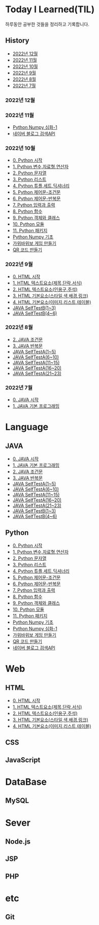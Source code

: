 # Today I Learned(TIL)

하루동안 공부한 것들을 정리하고 기록합니다.

## History

- [2022년 12월](https://github.com/jjsin123/TIL#2022년-12월)
- [2022년 11월](https://github.com/jjsin123/TIL#2022년-11월)
- [2022년 10월](https://github.com/jjsin123/TIL#2022년-10월)
- [2022년 9월](https://github.com/jjsin123/TIL#2022년-9월)
- [2022년 8월](https://github.com/jjsin123/TIL#2022년-8월)
- [2022년 7월](https://github.com/jjsin123/TIL#2022년-7월)

### 2022년 12월

### 2022년 11월
- [Python Numpy 심화-1](https://github.com/jjsin123/TIL/blob/main/Python/Python%20Numpy%20%EC%8B%AC%ED%99%94-1.md)
- [네이버 블로그 검색API](https://github.com/jjsin123/TIL/blob/main/Python/%EB%84%A4%EC%9D%B4%EB%B2%84%20%EB%B8%94%EB%A1%9C%EA%B7%B8%20%EA%B2%80%EC%83%89%20API%20.md)

### 2022년 10월

- [0. Python 시작](https://github.com/jjsin123/TIL/blob/main/Python/0%20Python%20%EC%8B%9C%EC%9E%91%20d99af069396e4fad82431896bea483b8.md)
- [1. Python 변수,자료형,연산자](https://github.com/jjsin123/TIL/blob/main/Python/1%20Python%20%EB%B3%80%EC%88%98,%EC%9E%90%EB%A3%8C%ED%98%95,%EC%97%B0%EC%82%B0%EC%9E%90%2076fbd7bf55884c35ae6158e0bee3464e.md)
- [2. Python 문자열](https://github.com/jjsin123/TIL/blob/main/Python/2%20Python%20%EB%AC%B8%EC%9E%90%EC%97%B4%20bbff2ec37d3c4d86ad0ab87f8116b55f.md)
- [3. Python 리스트](https://github.com/jjsin123/TIL/blob/main/Python/3%20Python%20%EB%A6%AC%EC%8A%A4%ED%8A%B8%20a70276e509fd43f180b7437f897532d9.md)
- [4. Python 튜플,세트,딕셔너리](https://github.com/jjsin123/TIL/blob/main/Python/4%20Python%20%ED%8A%9C%ED%94%8C,%EC%84%B8%ED%8A%B8,%EB%94%95%EC%85%94%EB%84%88%EB%A6%AC%20549e266c9438496aa03b1055413adfda.md)
- [5. Python 제어문-조건문](https://github.com/jjsin123/TIL/blob/main/Python/5%20Python%20%EC%A0%9C%EC%96%B4%EB%AC%B8-%EC%A1%B0%EA%B1%B4%EB%AC%B8.md)
- [6. Python 제어문-반복문](https://github.com/jjsin123/TIL/blob/main/Python/6%20Python%20%EC%A0%9C%EC%96%B4%EB%AC%B8-%EB%B0%98%EB%B3%B5%EB%AC%B8.md)
- [7. Python 입력과 출력](https://github.com/jjsin123/TIL/blob/main/Python/7%20Python%20%EC%9E%85%EB%A0%A5%EA%B3%BC%20%EC%B6%9C%EB%A0%A5.md)
- [8. Python 함수](https://github.com/jjsin123/TIL/blob/main/Python/8%20Python%20%ED%95%A8%EC%88%98.md)
- [9. Python 객체와 클래스](https://github.com/jjsin123/TIL/blob/main/Python/9%20Python%20%EA%B0%9D%EC%B2%B4%EC%99%80%20%ED%81%B4%EB%9E%98%EC%8A%A4.md)
- [10. Python 모듈](https://github.com/jjsin123/TIL/blob/main/Python/10%20Python%20%EB%AA%A8%EB%93%88.md)
- [11. Python 패키지](https://github.com/jjsin123/TIL/blob/main/Python/11%20Python%20%ED%8C%A8%ED%82%A4%EC%A7%80.md)
- [Python Numpy 기초](https://github.com/jjsin123/TIL/blob/main/Python/Python%20Numpy%20%EA%B8%B0%EC%B4%88.md)
- [가위바위보 게임 만들기](https://github.com/jjsin123/TIL/blob/main/Python/%EA%B0%80%EC%9C%84%EB%B0%94%EC%9C%84%EB%B3%B4%EA%B2%8C%EC%9E%84%20%EB%A7%8C%EB%93%A4%EA%B8%B0%206ac254a071e347a1a061cea1c5f9859e.md)
- [QR 코드 만들기](https://github.com/jjsin123/TIL/blob/main/Python/QR%20code%20%EB%A7%8C%EB%93%A4%EA%B8%B0%20b32f41be8d104320b2f95ef021b9e54e.md)

### 2022년 9월

- [0. HTML 시작](https://github.com/jjsin123/TIL/blob/main/HTML/0%20HTML%20%EC%8B%9C%EC%9E%91.md)
- [1. HTML 텍스트요소(제목,단락,서식)](https://github.com/jjsin123/TIL/blob/main/HTML/1%20HTML%20%ED%85%8D%EC%8A%A4%ED%8A%B8%20%EC%9A%94%EC%86%8C(%EC%A0%9C%EB%AA%A9%2C%EB%8B%A8%EB%9D%BD%2C%EC%84%9C%EC%8B%9D).md)
- [2. HTML 텍스트요소(인용구,주석)](https://github.com/jjsin123/TIL/blob/main/HTML/2%20HTML%20%ED%85%8D%EC%8A%A4%ED%8A%B8%EC%9A%94%EC%86%8C(%EC%9D%B8%EC%9A%A9%EA%B5%AC%2C%EC%A3%BC%EC%84%9D).md)
- [3. HTML 기본요소(스타일,색,배경,링크)](https://github.com/jjsin123/TIL/blob/main/HTML/3%20HTML%20%EA%B8%B0%EB%B3%B8%EC%9A%94%EC%86%8C(%EC%8A%A4%ED%83%80%EC%9D%BC%2C%EC%83%89%2C%EB%B0%B0%EA%B2%BD%2C%EB%A7%81%ED%81%AC).md)
- [4. HTML 기본요소(이미지,리스트,테이블)](https://github.com/jjsin123/TIL/blob/main/HTML/4%20HTML%20%EA%B8%B0%EB%B3%B8%EC%9A%94%EC%86%8C(%EC%9D%B4%EB%AF%B8%EC%A7%80%2C%EB%A6%AC%EC%8A%A4%ED%8A%B8%2C%ED%85%8C%EC%9D%B4%EB%B8%94).md)
- [JAVA SelfTestB(1~3)](https://github.com/jjsin123/TIL/blob/main/JAVA/JAVA%20SelfTest%20B%20(1~3).md)
- [JAVA SelfTestB(4~6)](https://github.com/jjsin123/TIL/blob/main/JAVA/JAVA%20SelfTest%20B%20(4~6).md)

### 2022년 8월
- [2. JAVA 조건문]()
- [3. JAVA 반복문]()
- [JAVA SelfTestA(1~5)](https://github.com/jjsin123/TIL/blob/main/JAVA/JAVA%20SelfTest%20A%20(1~5)%20a48cf17609b74949b1c906f37bf2f0dd.md)
- [JAVA SelfTestA(6~10)](https://github.com/jjsin123/TIL/blob/main/JAVA/JAVA%20SelfTest%20A%20(6~10)%2070c0d7c3c07149de816f13e665a32c0c.md)
- [JAVA SelfTestA(11~15)](https://github.com/jjsin123/TIL/blob/main/JAVA/JAVA%20SelfTest%20A%20(11~15)%20d2aa71ba0b7a4409915dc2c08213b341.md)
- [JAVA SelfTestA(16~20)](https://github.com/jjsin123/TIL/blob/main/JAVA/JAVA%20SelfTest%20A%20(16~20)%207d932fe7cfa149c6947284dae6321285.md)
- [JAVA SelfTestA(21~23)](https://github.com/jjsin123/TIL/blob/main/JAVA/JAVA%20SelfTest%20A%20(21~23)%205ba87127402d4eecb26f5b8b60306305.md)

### 2022년 7월

- [0. JAVA 시작](https://github.com/jjsin123/TIL/blob/main/JAVA/0%20JAVA%20%EC%8B%9C%EC%9E%91%20118ad1122010479aa84e1ab1656cc625.md)
- [1. JAVA 기본 프로그래밍](https://github.com/jjsin123/TIL/blob/main/JAVA/1%20JAVA%20%EA%B8%B0%EB%B3%B8%ED%94%84%EB%A1%9C%EA%B7%B8%EB%9E%98%EB%B0%8D%2090408da769e74d7793a4003050a996ad.md)

# Language
## JAVA
- [0. JAVA 시작](https://github.com/jjsin123/TIL/blob/main/JAVA/0%20JAVA%20%EC%8B%9C%EC%9E%91%20118ad1122010479aa84e1ab1656cc625.md)
- [1. JAVA 기본 프로그래밍](https://github.com/jjsin123/TIL/blob/main/JAVA/1%20JAVA%20%EA%B8%B0%EB%B3%B8%ED%94%84%EB%A1%9C%EA%B7%B8%EB%9E%98%EB%B0%8D%2090408da769e74d7793a4003050a996ad.md)
- [2. JAVA 조건문]()
- [3. JAVA 반복문]()
- [JAVA SelfTestA(1~5)](https://github.com/jjsin123/TIL/blob/main/JAVA/JAVA%20SelfTest%20A%20(1~5)%20a48cf17609b74949b1c906f37bf2f0dd.md)
- [JAVA SelfTestA(6~10)](https://github.com/jjsin123/TIL/blob/main/JAVA/JAVA%20SelfTest%20A%20(6~10)%2070c0d7c3c07149de816f13e665a32c0c.md)
- [JAVA SelfTestA(11~15)](https://github.com/jjsin123/TIL/blob/main/JAVA/JAVA%20SelfTest%20A%20(11~15)%20d2aa71ba0b7a4409915dc2c08213b341.md)
- [JAVA SelfTestA(16~20)](https://github.com/jjsin123/TIL/blob/main/JAVA/JAVA%20SelfTest%20A%20(16~20)%207d932fe7cfa149c6947284dae6321285.md)
- [JAVA SelfTestA(21~23)](https://github.com/jjsin123/TIL/blob/main/JAVA/JAVA%20SelfTest%20A%20(21~23)%205ba87127402d4eecb26f5b8b60306305.md)
- [JAVA SelfTestB(1~3)](https://github.com/jjsin123/TIL/blob/main/JAVA/JAVA%20SelfTest%20B%20(1~3).md)
- [JAVA SelfTestB(4~6)](https://github.com/jjsin123/TIL/blob/main/JAVA/JAVA%20SelfTest%20B%20(4~6).md)

## Python
- [0. Python 시작](https://github.com/jjsin123/TIL/blob/main/Python/0%20Python%20%EC%8B%9C%EC%9E%91%20d99af069396e4fad82431896bea483b8.md)
- [1. Python 변수,자료형,연산자](https://github.com/jjsin123/TIL/blob/main/Python/1%20Python%20%EB%B3%80%EC%88%98,%EC%9E%90%EB%A3%8C%ED%98%95,%EC%97%B0%EC%82%B0%EC%9E%90%2076fbd7bf55884c35ae6158e0bee3464e.md)
- [2. Python 문자열](https://github.com/jjsin123/TIL/blob/main/Python/2%20Python%20%EB%AC%B8%EC%9E%90%EC%97%B4%20bbff2ec37d3c4d86ad0ab87f8116b55f.md)
- [3. Python 리스트](https://github.com/jjsin123/TIL/blob/main/Python/3%20Python%20%EB%A6%AC%EC%8A%A4%ED%8A%B8%20a70276e509fd43f180b7437f897532d9.md)
- [4. Python 튜플,세트,딕셔너리](https://github.com/jjsin123/TIL/blob/main/Python/4%20Python%20%ED%8A%9C%ED%94%8C,%EC%84%B8%ED%8A%B8,%EB%94%95%EC%85%94%EB%84%88%EB%A6%AC%20549e266c9438496aa03b1055413adfda.md)
- [5. Python 제어문-조건문](https://github.com/jjsin123/TIL/blob/main/Python/5%20Python%20%EC%A0%9C%EC%96%B4%EB%AC%B8-%EC%A1%B0%EA%B1%B4%EB%AC%B8.md)
- [6. Python 제어문-반복문](https://github.com/jjsin123/TIL/blob/main/Python/6%20Python%20%EC%A0%9C%EC%96%B4%EB%AC%B8-%EB%B0%98%EB%B3%B5%EB%AC%B8.md)
- [7. Python 입력과 출력](https://github.com/jjsin123/TIL/blob/main/Python/7%20Python%20%EC%9E%85%EB%A0%A5%EA%B3%BC%20%EC%B6%9C%EB%A0%A5.md)
- [8. Python 함수](https://github.com/jjsin123/TIL/blob/main/Python/8%20Python%20%ED%95%A8%EC%88%98.md)
- [9. Python 객체와 클래스](https://github.com/jjsin123/TIL/blob/main/Python/9%20Python%20%EA%B0%9D%EC%B2%B4%EC%99%80%20%ED%81%B4%EB%9E%98%EC%8A%A4.md)
- [10. Python 모듈](https://github.com/jjsin123/TIL/blob/main/Python/10%20Python%20%EB%AA%A8%EB%93%88.md)
- [11. Python 패키지](https://github.com/jjsin123/TIL/blob/main/Python/11%20Python%20%ED%8C%A8%ED%82%A4%EC%A7%80.md)
- [Python Numpy 기초](https://github.com/jjsin123/TIL/blob/main/Python/Python%20Numpy%20%EA%B8%B0%EC%B4%88.md)
- [Python Numpy 심화-1](https://github.com/jjsin123/TIL/blob/main/Python/Python%20Numpy%20%EC%8B%AC%ED%99%94-1.md)
- [가위바위보 게임 만들기](https://github.com/jjsin123/TIL/blob/main/Python/%EA%B0%80%EC%9C%84%EB%B0%94%EC%9C%84%EB%B3%B4%EA%B2%8C%EC%9E%84%20%EB%A7%8C%EB%93%A4%EA%B8%B0%206ac254a071e347a1a061cea1c5f9859e.md)
- [QR 코드 만들기](https://github.com/jjsin123/TIL/blob/main/Python/QR%20code%20%EB%A7%8C%EB%93%A4%EA%B8%B0%20b32f41be8d104320b2f95ef021b9e54e.md)
- [네이버 블로그 검색API](https://github.com/jjsin123/TIL/blob/main/Python/%EB%84%A4%EC%9D%B4%EB%B2%84%20%EB%B8%94%EB%A1%9C%EA%B7%B8%20%EA%B2%80%EC%83%89%20API%20.md)

# Web
## HTML

- [0. HTML 시작](https://github.com/jjsin123/TIL/blob/main/HTML/0%20HTML%20%EC%8B%9C%EC%9E%91.md)
- [1. HTML 텍스트요소(제목,단락,서식)](https://github.com/jjsin123/TIL/blob/main/HTML/1%20HTML%20%ED%85%8D%EC%8A%A4%ED%8A%B8%20%EC%9A%94%EC%86%8C(%EC%A0%9C%EB%AA%A9%2C%EB%8B%A8%EB%9D%BD%2C%EC%84%9C%EC%8B%9D).md)
- [2. HTML 텍스트요소(인용구,주석)](https://github.com/jjsin123/TIL/blob/main/HTML/2%20HTML%20%ED%85%8D%EC%8A%A4%ED%8A%B8%EC%9A%94%EC%86%8C(%EC%9D%B8%EC%9A%A9%EA%B5%AC%2C%EC%A3%BC%EC%84%9D).md)
- [3. HTML 기본요소(스타일,색,배경,링크)](https://github.com/jjsin123/TIL/blob/main/HTML/3%20HTML%20%EA%B8%B0%EB%B3%B8%EC%9A%94%EC%86%8C(%EC%8A%A4%ED%83%80%EC%9D%BC%2C%EC%83%89%2C%EB%B0%B0%EA%B2%BD%2C%EB%A7%81%ED%81%AC).md)
- [4. HTML 기본요소(이미지,리스트,테이블)](https://github.com/jjsin123/TIL/blob/main/HTML/4%20HTML%20%EA%B8%B0%EB%B3%B8%EC%9A%94%EC%86%8C(%EC%9D%B4%EB%AF%B8%EC%A7%80%2C%EB%A6%AC%EC%8A%A4%ED%8A%B8%2C%ED%85%8C%EC%9D%B4%EB%B8%94).md)

## CSS
## JavaScript
# DataBase
## MySQL
# Sever
## Node.js
## JSP
## PHP
# etc
## Git
